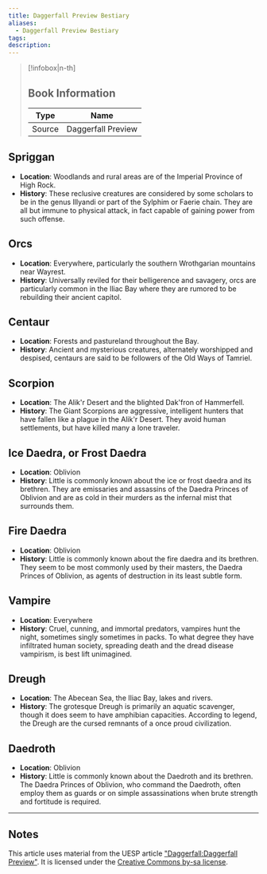 ```yaml
---
title: Daggerfall Preview Bestiary
aliases:
  - Daggerfall Preview Bestiary
tags: 
description:
---
```

> [!infobox|n-th]
> 
> ## Book Information
> 
> | Type | Name |
> | --- | --- |
> | Source | Daggerfall Preview |

## Spriggan
* **Location**: Woodlands and rural areas are of the Imperial Province of High Rock.
* **History**: These reclusive creatures are considered by some scholars to be in the genus Illyandi or part of the Sylphim or Faerie chain. They are all but immune to physical attack, in fact capable of gaining power from such offense.
## Orcs
* **Location**: Everywhere, particularly the southern Wrothgarian mountains near Wayrest.
* **History**: Universally reviled for their belligerence and savagery, orcs are particularly common in the Iliac Bay where they are rumored to be rebuilding their ancient capitol.
## Centaur
* **Location**: Forests and pastureland throughout the Bay.
* **History**: Ancient and mysterious creatures, alternately worshipped and despised, centaurs are said to be followers of the Old Ways of Tamriel.
## Scorpion
* **Location**: The Alik'r Desert and the blighted Dak'fron of Hammerfell.
* **History**: The Giant Scorpions are aggressive, intelligent hunters that have fallen like a plague in the Alik'r Desert. They avoid human settlements, but have killed many a lone traveler.
## Ice Daedra, or Frost Daedra
* **Location**: Oblivion
* **History**: Little is commonly known about the ice or frost daedra and its brethren. They are emissaries and assassins of the Daedra Princes of Oblivion and are as cold in their murders as the infernal mist that surrounds them.
## Fire Daedra
* **Location**: Oblivion
* **History**: Little is commonly known about the fire daedra and its brethren. They seem to be most commonly used by their masters, the Daedra Princes of Oblivion, as agents of destruction in its least subtle form.
## Vampire
* **Location**: Everywhere
* **History**: Cruel, cunning, and immortal predators, vampires hunt the night, sometimes singly sometimes in packs. To what degree they have infiltrated human society, spreading death and the dread disease vampirism, is best lift unimagined.
## Dreugh
* **Location**: The Abecean Sea, the Iliac Bay, lakes and rivers.
* **History**: The grotesque Dreugh is primarily an aquatic scavenger, though it does seem to have amphibian capacities. According to legend, the Dreugh are the cursed remnants of a once proud civilization.
## Daedroth
* **Location**: Oblivion
* **History**: Little is commonly known about the Daedroth and its brethren. The Daedra Princes of Oblivion, who command the Daedroth, often employ them as guards or on simple assassinations when brute strength and fortitude is required.

***
## Notes
This article uses material from the UESP article ["Daggerfall:Daggerfall Preview"](https://en.uesp.net/wiki/Daggerfall:Daggerfall_Preview). It is licensed under the ​[Creative Commons by-sa license](https://creativecommons.org/licenses/by-sa/2.5/).